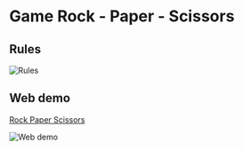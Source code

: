 
# Game Rock - Paper - Scissors

## Rules

![Rules](https://i.imgur.com/Y5Wcjx8.png)


## Web demo

[Rock Paper Scissors](https://nguyenvietngocquang.github.io/Rock-Paper-Scissors)

![Web demo](https://i.imgur.com/N7hKCuL.gif)
